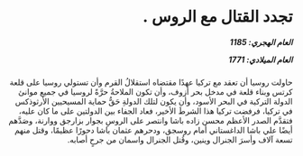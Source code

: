 <h1 dir="rtl">تجدد القتال مع الروس .</h1>

<h5 dir="rtl">العام الهجري:  1185

العام الميلادي: 1771

</h5>

<p dir="rtl">حاولت روسيا أن تعقد مع تركيا عهدًا مقتضاه استقلالُ القرم وأن تستولي روسيا على قلعة كرتس وبناء قلعة في مدخل بحر أزوف، وأن تكون الملاحةُ حرَّةً لروسيا في جميع موانئ الدولة التركية في البحر الأسود، وأن يكون لتلك الدولةِ حَقُّ حماية المسيحيين الأرثوذكس في تركيا، فرفضت تركيا هذا الشرطَ الأخير، فعاد الجفاء بين الدولتين على ما كان عليه، فتقدَّم الصدر الأعظم محسن زاده باشا وانتصر على الروسِ بجوار بزارجق ووارنة، وصَدَّهم أيضًا علي باشا الداغستاني أمام روسجق، ودحرهم عثمان باشا دحورًا عظيمًا، وقتل منهم تسعة آلاف وأسرَ الجنرال وينين، وقُتل الجنرال واسمان من جرحٍ أصابه.</p></br>
